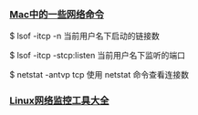 
### [Mac中的一些网络命令](https://tonydeng.github.io/2016/07/07/use-lsof-to-replace-netstat/)
$ lsof -itcp -n
当前用户名下启动的链接数

$ lsof -itcp -stcp:listen
当前用户名下监听的端口

$ netstat -antvp tcp
使用 netstat 命令查看连接数

### [Linux网络监控工具大全](https://baijiahao.baidu.com/s?id=1683499342813958473&wfr=spider&for=pc)
